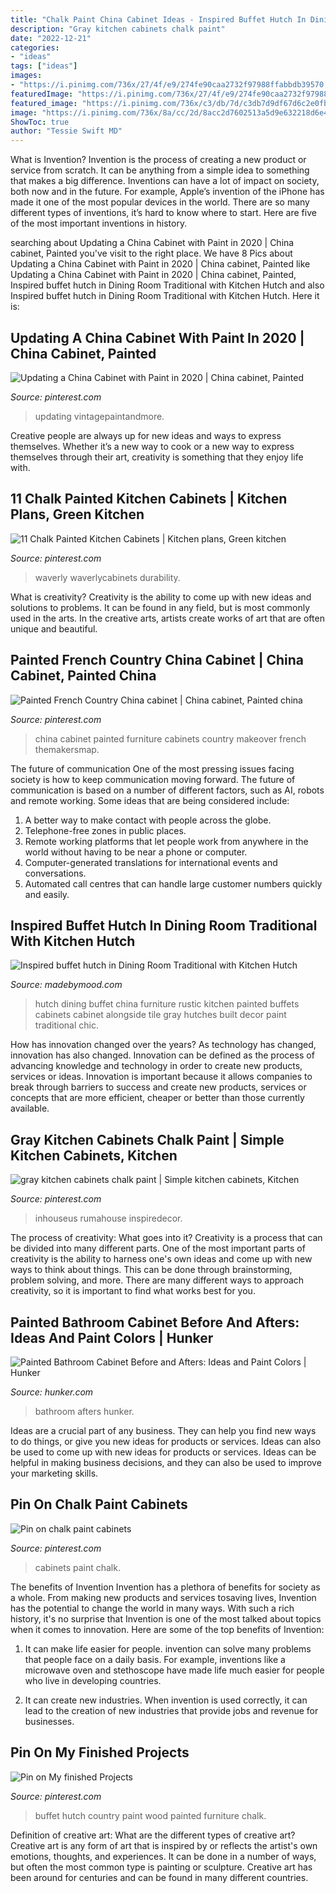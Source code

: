 ```yaml
---
title: "Chalk Paint China Cabinet Ideas - Inspired Buffet Hutch In Dining Room Traditional With Kitchen Hutch"
description: "Gray kitchen cabinets chalk paint"
date: "2022-12-21"
categories:
- "ideas"
tags: ["ideas"]
images:
- "https://i.pinimg.com/736x/27/4f/e9/274fe90caa2732f97988ffabbdb39570.jpg"
featuredImage: "https://i.pinimg.com/736x/27/4f/e9/274fe90caa2732f97988ffabbdb39570.jpg"
featured_image: "https://i.pinimg.com/736x/c3/db/7d/c3db7d9df67d6c2e0fb3ff175dec2b90.jpg"
image: "https://i.pinimg.com/736x/8a/cc/2d/8acc2d7602513a5d9e632218d6e4a42b.jpg"
ShowToc: true
author: "Tessie Swift MD"
---
```



What is Invention?
Invention is the process of creating a new product or service from scratch. It can be anything from a simple idea to something that makes a big difference. Inventions can have a lot of impact on society, both now and in the future. For example, Apple’s invention of the iPhone has made it one of the most popular devices in the world. There are so many different types of inventions, it’s hard to know where to start. Here are five of the most important inventions in history.

	

		
searching about Updating a China Cabinet with Paint in 2020 | China cabinet, Painted you've visit to the right place. We have 8 Pics about Updating a China Cabinet with Paint in 2020 | China cabinet, Painted like Updating a China Cabinet with Paint in 2020 | China cabinet, Painted, Inspired buffet hutch in Dining Room Traditional with Kitchen Hutch and also Inspired buffet hutch in Dining Room Traditional with Kitchen Hutch. Here it is:
		
    
## Updating A China Cabinet With Paint In 2020 | China Cabinet, Painted

<img loading=lazy src="https://i.pinimg.com/736x/8a/cc/2d/8acc2d7602513a5d9e632218d6e4a42b.jpg" onerror="this.onerror=null;this.src='https://tse1.mm.bing.net/th?id=OIP.Eku_gq659DnrzweCYcLtwAHaK-&amp;pid=15.1';" alt="Updating a China Cabinet with Paint in 2020 | China cabinet, Painted">

_Source: pinterest.com_

>updating vintagepaintandmore. 

	

Creative people are always up for new ideas and ways to express themselves. Whether it’s a new way to cook or a new way to express themselves through their art, creativity is something that they enjoy life with.

    
## 11 Chalk Painted Kitchen Cabinets | Kitchen Plans, Green Kitchen

<img loading=lazy src="https://i.pinimg.com/736x/ba/d7/c5/bad7c58cfda0f78b67c6ebfe2c9ab3d7.jpg" onerror="this.onerror=null;this.src='https://tse3.mm.bing.net/th?id=OIP.iBBTsAwf3UpyeJHybALO9QHaLH&amp;pid=15.1';" alt="11 Chalk Painted Kitchen Cabinets | Kitchen plans, Green kitchen">

_Source: pinterest.com_

>waverly waverlycabinets durability. 

	

What is creativity?
Creativity is the ability to come up with new ideas and solutions to problems. It can be found in any field, but is most commonly used in the arts. In the creative arts, artists create works of art that are often unique and beautiful.

    
## Painted French Country China Cabinet | China Cabinet, Painted China

<img loading=lazy src="https://i.pinimg.com/736x/27/4f/e9/274fe90caa2732f97988ffabbdb39570.jpg" onerror="this.onerror=null;this.src='https://tse1.mm.bing.net/th?id=OIP.-CKM-fj5K6WznDQC0VJybAHaLH&amp;pid=15.1';" alt="Painted French Country China cabinet | China cabinet, Painted china">

_Source: pinterest.com_

>china cabinet painted furniture cabinets country makeover french themakersmap. 

	

The future of communication
One of the most pressing issues facing society is how to keep communication moving forward. The future of communication is based on a number of different factors, such as AI, robots and remote working. Some ideas that are being considered include: 
1. A better way to make contact with people across the globe. 
2. Telephone-free zones in public places. 
3. Remote working platforms that let people work from anywhere in the world without having to be near a phone or computer. 
4. Computer-generated translations for international events and conversations. 
5. Automated call centres that can handle large customer numbers quickly and easily.

    
## Inspired Buffet Hutch In Dining Room Traditional With Kitchen Hutch

<img loading=lazy src="https://madebymood.com/wp-content/uploads/2015/08/Sumptuous-buffet-hutch-in-Dining-Room-Rustic-with-Blue-Gray-Paint-next-to-Painted-Hutch-alongside-Rustic-Tile-Floor-andBuffets-.jpg" onerror="this.onerror=null;this.src='https://tse3.mm.bing.net/th?id=OIP._XvrUE6TawZ5sv-I_u8h6QHaMb&amp;pid=15.1';" alt="Inspired buffet hutch in Dining Room Traditional with Kitchen Hutch">

_Source: madebymood.com_

>hutch dining buffet china furniture rustic kitchen painted buffets cabinets cabinet alongside tile gray hutches built decor paint traditional chic. 

	

How has innovation changed over the years?
As technology has changed, innovation has also changed. Innovation can be defined as the process of advancing knowledge and technology in order to create new products, services or ideas. Innovation is important because it allows companies to break through barriers to success and create new products, services or concepts that are more efficient, cheaper or better than those currently available.

    
## Gray Kitchen Cabinets Chalk Paint | Simple Kitchen Cabinets, Kitchen

<img loading=lazy src="https://i.pinimg.com/736x/4a/23/79/4a237983ea51aedda37ae9854b4c85ce.jpg" onerror="this.onerror=null;this.src='https://tse1.mm.bing.net/th?id=OIP.uBqZ6xCRjaZMCMmeqRrRXwHaLH&amp;pid=15.1';" alt="gray kitchen cabinets chalk paint | Simple kitchen cabinets, Kitchen">

_Source: pinterest.com_

>inhouseus rumahouse inspiredecor. 

	

The process of creativity: What goes into it?
Creativity is a process that can be divided into many different parts. One of the most important parts of creativity is the ability to harness one's own ideas and come up with new ways to think about things. This can be done through brainstorming, problem solving, and more. There are many different ways to approach creativity, so it is important to find what works best for you.

    
## Painted Bathroom Cabinet Before And Afters: Ideas And Paint Colors | Hunker

<img loading=lazy src="https://img.hunkercdn.com/630x/clsd/1/23/db5553045abd4f2692869496f1e2e089.png" onerror="this.onerror=null;this.src='https://tse4.mm.bing.net/th?id=OIP.EpfZFzm-aXtW1QHwkgUmUgHaLD&amp;pid=15.1';" alt="Painted Bathroom Cabinet Before and Afters: Ideas and Paint Colors | Hunker">

_Source: hunker.com_

>bathroom afters hunker. 

	

Ideas are a crucial part of any business. They can help you find new ways to do things, or give you new ideas for products or services. Ideas can also be used to come up with new ideas for products or services. Ideas can be helpful in making business decisions, and they can also be used to improve your marketing skills.

    
## Pin On Chalk Paint Cabinets

<img loading=lazy src="https://i.pinimg.com/736x/c3/db/7d/c3db7d9df67d6c2e0fb3ff175dec2b90.jpg" onerror="this.onerror=null;this.src='https://tse3.mm.bing.net/th?id=OIP.QtOmOeZkKYijSRxawGKGYgHaJ3&amp;pid=15.1';" alt="Pin on chalk paint cabinets">

_Source: pinterest.com_

>cabinets paint chalk. 

	

The benefits of Invention
Invention has a plethora of benefits for society as a whole. From making new products and services tosaving lives, Invention has the potential to change the world in many ways. With such a rich history, it's no surprise that Invention is one of the most talked about topics when it comes to innovation. Here are some of the top benefits of Invention: 
1. It can make life easier for people. invention can solve many problems that people face on a daily basis. For example, inventions like a microwave oven and stethoscope have made life much easier for people who live in developing countries.

2. It can create new industries. When invention is used correctly, it can lead to the creation of new industries that provide jobs and revenue for businesses.

    
## Pin On My Finished Projects

<img loading=lazy src="https://i.pinimg.com/736x/f9/7a/94/f97a94dc63720fde91824424dc8241e5--buffet-hutch-white-chalk-paint.jpg" onerror="this.onerror=null;this.src='https://tse1.mm.bing.net/th?id=OIP.HFCMJ1zkg0mZFaoQE5O9ZQHaJ3&amp;pid=15.1';" alt="Pin on My finished Projects">

_Source: pinterest.com_

>buffet hutch country paint wood painted furniture chalk. 

	

Definition of creative art: What are the different types of creative art?
Creative art is any form of art that is inspired by or reflects the artist's own emotions, thoughts, and experiences. It can be done in a number of ways, but often the most common type is painting or sculpture. Creative art has been around for centuries and can be found in many different countries.

